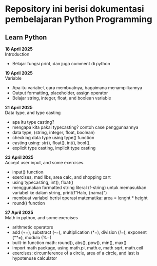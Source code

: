 # Repository ini berisi dokumentasi pembelajaran Python Programming

## Learn Python
**18 April 2025** <br>
Introduction
* Belajar fungsi print, dan juga comment di python

**19 April 2025** <br>
Variable
* Apa itu variabel, cara membuatnya, bagaimana menampilkannya
* Output formatting, placeholder, assign operator
* Belajar string, integer, float, and boolean variable

**21 April 2025** <br>
Data type, and type casting
* apa itu type casting?
* mengapa kita pakai typecasting? contoh case penggunaannya
* data type, (string, integer, float, boolean)
* checking data type using type() function
* casting using: str(), float(), int(), bool(),
* explicit type casting, implicit type casting

**23 April 2025** <br>
Accept user input, and some exercises
* input() function
* exercises, mad libs, area calc, and shopping cart
* using typecasting, int(), float()
* menggunakan formatted string literal (f-string) untuk memasukkan variabel ke dalam string, print(f"Halo, {nama}")
* membuat variabel berisi operasi matematika: area = lenght * height
* round() function

**27 April 2025** <br>
Math in python, and some exercises
* arithmetic operators
* add (+=), substract (-=), multiplication (*=), division (/=), exponent (**=), modulo (%=)
* built-in function math: round(), abs(), pow(), min(), max()
* import math package, using math.pi, math.e, math.sqrt, math.ceil
* exercises: circumference of a circle, area of a circle, and last is hypotenuse calculator